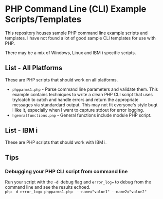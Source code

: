 # PHP Command Line (CLI) Example Scripts/Templates
This repository houses sample PHP command line example scripts and templates. I have not found a lot of good sample CLI templates for use with PHP.    

There may be a mix of Windows, Linux and IBM i specific scripts.   

## List - All Platforms
These are PHP scripts that should work on all platforms.  
- ```phpparms1.php``` - Parse command line parameters and validate them. This example contains techniques to write a clean PHP CLI script that uses try/catch to catch and handle errors and return the appropriate messages via standardard output. This may not fit everyone's style bugt I like it, especially when I want to capture stdout for error logging.
- ```hgenralfunctions.pnp``` - General functions include module PHP script.

## List - IBM i 
These are PHP scripts that should work with IBM i.

## Tips

### Debugging your PHP CLI script from command line
Run your script with the ```-d ```debug flag and ```error_log=``` to debug from the command line and see the results echoed.   
```php -d error_log= phpparms1.php  --name="value1" --name2="value2"```


 





